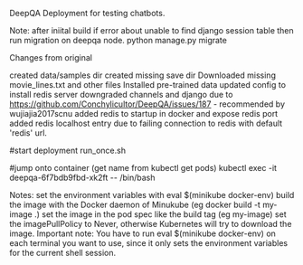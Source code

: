 DeepQA Deployment for testing chatbots.


Note: after iniital build if error about unable to find django session table then run migration on deepqa node.
python manage.py migrate


Changes from original

created data/samples dir
created missing save dir
Downloaded missing movie_lines.txt and other files
Installed pre-trained data
updated config to install redis server
downgraded channels and django due to https://github.com/Conchylicultor/DeepQA/issues/187 - recommended by wujiajia2017scnu 
added redis to startup in docker and expose redis port
added redis localhost entry due to failing connection to redis with default 'redis' url.





#start deployment 
run_once.sh

#jump onto container (get name from kubectl get pods)
kubectl exec -it deepqa-6f7bdb9fbd-xk2ft -- /bin/bash




Notes:
set the environment variables with eval $(minikube docker-env)
build the image with the Docker daemon of Minukube (eg docker build -t my-image .)
set the image in the pod spec like the build tag (eg my-image)
set the imagePullPolicy to Never, otherwise Kubernetes will try to download the image.
Important note: You have to run eval $(minikube docker-env) on each terminal you want to use, since it only sets the environment variables for the current shell session.
